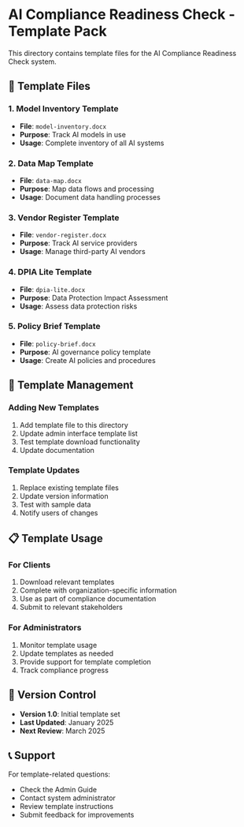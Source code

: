 # AI Compliance Readiness Check - Template Pack

This directory contains template files for the AI Compliance Readiness Check system.

## 📁 Template Files

### 1. Model Inventory Template
- **File**: `model-inventory.docx`
- **Purpose**: Track AI models in use
- **Usage**: Complete inventory of all AI systems

### 2. Data Map Template
- **File**: `data-map.docx`
- **Purpose**: Map data flows and processing
- **Usage**: Document data handling processes

### 3. Vendor Register Template
- **File**: `vendor-register.docx`
- **Purpose**: Track AI service providers
- **Usage**: Manage third-party AI vendors

### 4. DPIA Lite Template
- **File**: `dpia-lite.docx`
- **Purpose**: Data Protection Impact Assessment
- **Usage**: Assess data protection risks

### 5. Policy Brief Template
- **File**: `policy-brief.docx`
- **Purpose**: AI governance policy template
- **Usage**: Create AI policies and procedures

## 🔧 Template Management

### Adding New Templates

1. Add template file to this directory
2. Update admin interface template list
3. Test template download functionality
4. Update documentation

### Template Updates

1. Replace existing template files
2. Update version information
3. Test with sample data
4. Notify users of changes

## 📋 Template Usage

### For Clients

1. Download relevant templates
2. Complete with organization-specific information
3. Use as part of compliance documentation
4. Submit to relevant stakeholders

### For Administrators

1. Monitor template usage
2. Update templates as needed
3. Provide support for template completion
4. Track compliance progress

## 🔄 Version Control

- **Version 1.0**: Initial template set
- **Last Updated**: January 2025
- **Next Review**: March 2025

## 📞 Support

For template-related questions:
- Check the Admin Guide
- Contact system administrator
- Review template instructions
- Submit feedback for improvements


